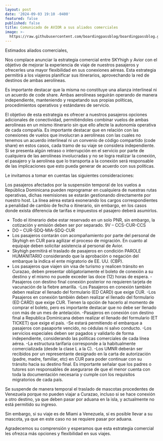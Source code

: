 ```yaml
---
layout: post
date: '2024-09-03 19:10 -0400'
featured: false
published: false
title: Comunicado de AVIOR a sus aliados comerciales
image: >-
  https://raw.githubusercontent.com/boardingpassblog/boardingpassblog.github.io/main/assets/images/Avion-AVIOR.jpg
---
```

Estimados aliados comerciales,

Nos complace anunciar la estrategia comercial entre SKYhigh y Avior con el objetivo de mejorar la experiencia de viaje de nuestros pasajeros y ofrecerles una mayor flexibilidad en sus conexiones aéreas. Esta estrategia permitirá a los viajeros planificar sus itinerarios, aprovechando la red de destinos de ambas aerolíneas. 
 
Es importante destacar que la misma no constituye una alianza interlineal ni un acuerdo de code share. Ambas aerolíneas seguirán operando de manera independiente, manteniendo y respetando sus propias políticas, procedimientos operativos y estándares de servicio.  
 
El objetivo de esta estrategia es ofrecer a nuestros pasajeros opciones adicionales de conectividad, permitiéndoles combinar vuelos de ambas aerolíneas en un mismo itinerario sin que ello afecte la autonomía operativa de cada compañía. Es importante destacar que en relación con las conexiones de vuelos que involucran a aerolíneas con las cuales no tenemos un acuerdo interlineal ni un convenio de código compartido (code share) en estos casos, cada tramo de su viaje se considera independiente. Si se presenta algún retraso o interrupción en el servicio por parte de cualquiera de las aerolíneas involucradas y no se logra realizar la conexión, el pasajero y la aerolínea que lo transporta a la conexión será responsable de las implicaciones que esto pueda generar de acuerdo con sus políticas. 

Le invitamos a tomar en cuentas las siguientes consideraciones: 

Los pasajeros afectados por la suspensión temporal de los vuelos a República Dominicana pueden reprogramar en cualquiera de nuestras rutas operativas, dichas reemisiones se estarán gestionando directamente por nuestro host. La línea aérea estará exonerando los cargos correspondientes a penalidad de cambio de fecha o itinerario, sin embargo, en los casos donde exista diferencia de tarifas e impuestos el pasajero deberá asumirlos. 

- Todo el itinerario debe estar reservado en un solo PNR, sin embargo, la cotización y emisión deben ser por separado. 9V – CCS-CUR-CCS  
- DO – CUR-SDQ-MIA-SDQ-CUR 
- Los pasajeros contarán con acompañamiento por parte del personal de Skyhigh en CUR para agilizar el proceso de migración. En cuanto al equipaje deben solicitar asistencia al personal de Avior. 
- Skyhigh permitirá el traslado de pasajeros en condición PAROLE HUMANITARIO considerando que la aprobación o negación del embarque la indica el ente migratorio de EE. UU. (CBP). 
- Los pasajeros que viajen sin visa de turismo y realicen tránsito en Curazao, deben presentar obligatoriamente el boleto de conexión a su destino y el mismo no puede exceder las doce (12) horas de espera.
-Pasajeros con destino final conexión posterior no requieren tarjeta de vacunación de la fiebre amarilla. 
-Los Pasajeros en conexión también deben realizar el llenado del formulario (ED CARD) que exige CUR.
-Los Pasajeros en conexión también deben realizar el llenado del formulario (ED CARD) que exige CUR. Tienen la opción de hacerlo al momento de comprar el boleto, pero es importante destacar que no debe ser llenado con más de un mes de antelación. 
-Pasajeros en conexión con destino final a Republica Dominicana deben realizar el llenado del formulario (ET TICKET) que exige el país. 
-Se estará permitiendo el embarque a pasajeros con pasaporte vencido, no cédulas ni salvo conducto. 
-Los servicios especiales deben ser pagados y validarlo de forma independiente, considerando las políticas comerciales de cada línea aérea. 
-La estructura tarifaria corresponde a la habitualmente comercializada (desde la clase L a la C). 
-Los UMNR deberán ser recibidos por un representante designado en la carta de autorización (padre, madre, familiar, etc) en CUR para poder continuar con su tránsito hacia su destino final. Es importante señalar que los padres o tutores son responsables de asegurarse de que el menor cuenta con toda la documentación necesaria y cumple con los requisitos migratorios de cada país. 

Se suspende de manera temporal el traslado de mascotas procedentes de Venezuela porque no pueden viajar a Curazao, incluso si se hace conexión a otro destino, ya que deben pasar por aduana en la isla, y actualmente no está permitido su ingreso. 

Sin embargo, si su viaje es de Miami a Venezuela, sí es posible llevar a su mascota, ya que en este caso no se requiere pasar por aduana.

Agradecemos su comprensión y esperamos que esta estrategia comercial les ofrezca más opciones y flexibilidad en sus viajes. 

